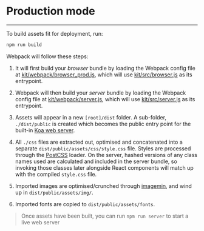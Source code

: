 # Production mode

---
To build assets fit for deployment, run:

```bash
npm run build
```

Webpack will follow these steps:

1. It will first build your *browser* bundle by loading the Webpack config file at [kit/webpack/browser_prod.js](https://github.com/reactql/kit/blob/master/kit/webpack/browser_prod.js), which will use [kit/src/browser.js](https://github.com/reactql/kit/blob/master/kit/entry/browser.js) as its entrypoint.

2. Webpack will then build your *server* bundle by loading the Webpack config file at [kit/webpack/server.js](https://github.com/reactql/kit/blob/master/kit/webpack/server.js), which will use [kit/src/server.js](https://github.com/reactql/kit/blob/master/kit/entry/server.js) as its entrypoint.

3. Assets will appear in a new `[root]/dist` folder. A sub-folder, `./dist/public` is created which becomes the public entry point for the built-in [Koa web server](http://koajs.com/).

3. All `./css` files are extracted out, optimised and concatenated into a separate `dist/public/assets/css/style.css` file.  Styles are processed through the [PostCSS](http://postcss.org/) loader. On the server, hashed versions of any class names used are calculated and included in the server bundle, so invoking those classes later alongside React components will match up with the compiled `style.css` file.

4. Imported images are optimised/crunched through [imagemin](https://github.com/imagemin/imagemin), and wind up in `dist/public/assets/img/`.

5. Imported fonts are copied to `dist/public/assets/fonts`.

> Once assets have been built, you can run `npm run server` to start a live web server
